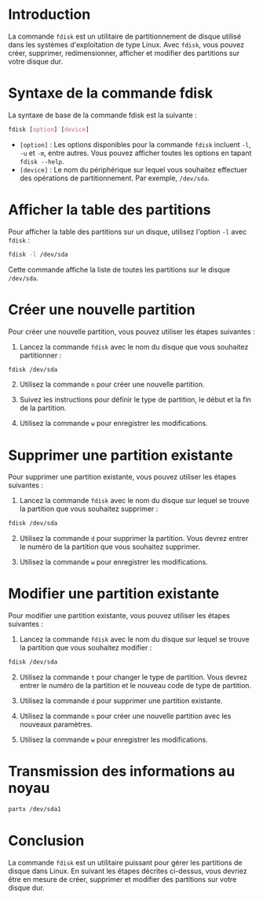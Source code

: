 
# Introduction

La commande `fdisk` est un utilitaire de partitionnement de disque utilisé dans les systèmes d'exploitation de type Linux. Avec `fdisk`, vous pouvez créer, supprimer, redimensionner, afficher et modifier des partitions sur votre disque dur.

# Syntaxe de la commande fdisk

La syntaxe de base de la commande fdisk est la suivante :

``` css
fdisk [option] [device]
```

-   `[option]` : Les options disponibles pour la commande `fdisk` incluent `-l`, `-u` et `-m`, entre autres. Vous pouvez afficher toutes les options en tapant `fdisk --help`.
-   `[device]` : Le nom du périphérique sur lequel vous souhaitez effectuer des opérations de partitionnement. Par exemple, `/dev/sda`.

# Afficher la table des partitions

Pour afficher la table des partitions sur un disque, utilisez l'option `-l` avec `fdisk` :

``` bash
fdisk -l /dev/sda
```

Cette commande affiche la liste de toutes les partitions sur le disque `/dev/sda`.

# Créer une nouvelle partition

Pour créer une nouvelle partition, vous pouvez utiliser les étapes suivantes :

1.  Lancez la commande `fdisk` avec le nom du disque que vous souhaitez partitionner :

``` bash
fdisk /dev/sda
```

2.  Utilisez la commande `n` pour créer une nouvelle partition.

3.  Suivez les instructions pour définir le type de partition, le début et la fin de la partition.

4.  Utilisez la commande `w` pour enregistrer les modifications.  

# Supprimer une partition existante

Pour supprimer une partition existante, vous pouvez utiliser les étapes suivantes :

1.  Lancez la commande `fdisk` avec le nom du disque sur lequel se trouve la partition que vous souhaitez supprimer :

``` bash
fdisk /dev/sda
```

2.  Utilisez la commande `d` pour supprimer la partition. Vous devrez entrer le numéro de la partition que vous souhaitez supprimer.
   
3.  Utilisez la commande `w` pour enregistrer les modifications.  

# Modifier une partition existante

Pour modifier une partition existante, vous pouvez utiliser les étapes suivantes :

1.  Lancez la commande `fdisk` avec le nom du disque sur lequel se trouve la partition que vous souhaitez modifier :

``` bash
fdisk /dev/sda
```

2.  Utilisez la commande `t` pour changer le type de partition. Vous devrez entrer le numéro de la partition et le nouveau code de type de partition.
   
3.  Utilisez la commande `d` pour supprimer une partition existante.
   
4.  Utilisez la commande `n` pour créer une nouvelle partition avec les nouveaux paramètres.
   
5.  Utilisez la commande `w` pour enregistrer les modifications.

# Transmission des informations au noyau

``` bash
partx /dev/sda1
```

# Conclusion

La commande `fdisk` est un utilitaire puissant pour gérer les partitions de disque dans Linux. En suivant les étapes décrites ci-dessus, vous devriez être en mesure de créer, supprimer et modifier des partitions sur votre disque dur.